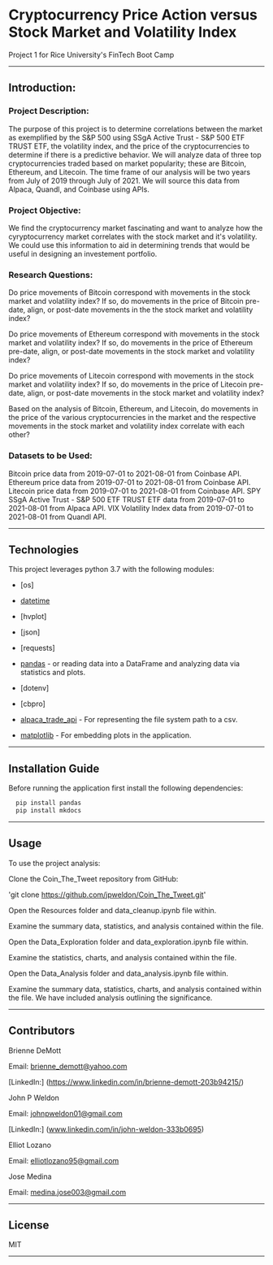 # Cryptocurrency Price Action versus Stock Market and Volatility Index
Project 1 for Rice University's FinTech Boot Camp

---

## Introduction:

### Project Description:

The purpose of this project is to determine correlations between the market as exemplified by the S&P 500 using SSgA Active Trust - S&P 500 ETF TRUST ETF, the volatility index, and the price of the cryptocurrencies to determine if there is a predictive behavior. We will analyze data of three top cryptocurrencies traded based on market popularity; these are Bitcoin, Ethereum, and Litecoin. The time frame of our analysis will be two years from July of 2019 through July of 2021. We will source this data from Alpaca, Quandl, and Coinbase using APIs.

### Project Objective:

We find the cryptocurrency market fascinating and want to analyze how the cyryptocurrency market correlates with the stock market and it's volatility. We could use this information to aid in determining trends that would be useful in designing an investement portfolio.

### Research Questions:

Do price movements of Bitcoin correspond with movements in the stock market and volatility index? If so, do movements in the price of Bitcoin  pre-date, align, or post-date movements in the the stock market and volatility index?

Do price movements of Ethereum correspond with movements in the stock market and volatility index? If so, do movements in the price of Ethereum  pre-date, align, or post-date movements in the stock market and volatility index?

Do price movements of Litecoin correspond with movements in the stock market and volatility index? If so, do movements in the price of Litecoin  pre-date, align, or post-date movements in the stock market and volatility index?

Based on the analysis of Bitcoin, Ethereum, and Litecoin, do movements in the price of the various cryptocurrencies in the market and the respective movements in the stock market and volatility index correlate with each other?

### Datasets to be Used:

Bitcoin price data from 2019-07-01 to 2021-08-01 from Coinbase API.
Ethereum price data from 2019-07-01 to 2021-08-01 from Coinbase API.
Litecoin price data from 2019-07-01 to 2021-08-01 from Coinbase API.
SPY SSgA Active Trust - S&P 500 ETF TRUST ETF data from 2019-07-01 to 2021-08-01 from Alpaca API.
VIX Volatility Index data from 2019-07-01 to 2021-08-01 from Quandl API.

---

## Technologies

This project leverages python 3.7 with the following modules:

* [os]

* [datetime](https://docs.python.org/3/library/datetime.html)

* [hvplot]

* [json]

* [requests]

* [pandas](https://github.com/pandas-dev/pandas) - or reading data into a DataFrame and analyzing data via statistics and plots.

* [dotenv]

* [cbpro]

* [alpaca_trade_api](https://docs.python.org/3/library/pathlib.html) - For representing the file system path to a csv.

* [matplotlib](https://matplotlib.org/stable/users/index.html) - For embedding plots in the application.

---

## Installation Guide

Before running the application first install the following dependencies:

```python
  pip install pandas
  pip install mkdocs
```

---

## Usage

To use the project analysis:

Clone the Coin_The_Tweet repository from GitHub:

'git clone https://github.com/jpweldon/Coin_The_Tweet.git'

Open the Resources folder and data_cleanup.ipynb file within.

Examine the summary data, statistics, and analysis contained within the file.

Open the Data_Exploration folder and data_exploration.ipynb file within.

Examine the statistics, charts, and analysis contained within the file.

Open the Data_Analysis folder and data_analysis.ipynb file within.

Examine the summary data, statistics, charts, and analysis contained within the file. We have included analysis outlining the significance.

---

## Contributors

Brienne DeMott

Email: brienne_demott@yahoo.com

[LinkedIn:] (https://www.linkedin.com/in/brienne-demott-203b94215/)

John P Weldon

Email: johnpweldon01@gmail.com

[LinkedIn:] (www.linkedin.com/in/john-weldon-333b0695)

Elliot Lozano

Email: elliotlozano95@gmail.com

Jose Medina

Email: medina.jose003@gmail.com

---

## License

MIT

---

